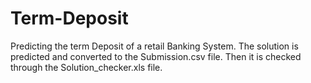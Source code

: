 # Term-Deposit
Predicting the term Deposit of a retail Banking System.
The solution is predicted and converted to the Submission.csv file.
Then it is checked through the Solution_checker.xls file.
